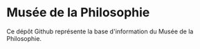 # Musée de la Philosophie
Ce dépôt Github représente la base d'information du Musée de la Philosophie.
